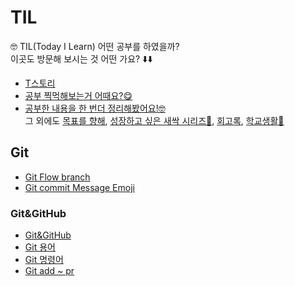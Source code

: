 # TIL
 🤓 TIL(Today I Learn) 어떤 공부를 하였을까?  
 이곳도 방문해 보시는 것 어떤 가요? ⬇️⬇️
 - [T스토리](https://hea97.tistory.com/)
 - [공부 찍먹해보는거 어때요?😋](https://hea97.tistory.com/category/TIL/%F0%9F%A4%A4%20%7C%20%EC%B0%8D%EB%A8%B9%ED%95%98%EA%B8%B0)
 - [공부한 내용을 한 번더 정리해봤어요!🤓](https://hea97.tistory.com/category/TIL)    
  그 외에도 [목표를 향해](https://hea97.tistory.com/category/%EB%AA%A9%ED%91%9C%EB%A5%BC%20%ED%96%A5%ED%95%B4%7E%21), [성장하고 싶은 새싹 시리즈🌱](https://hea97.tistory.com/category/%EC%84%B1%EC%9E%A5%ED%95%98%EA%B3%A0%20%EC%8B%B6%EC%9D%80%20%EC%83%88%EC%8B%B9%F0%9F%8C%B1), [회고록](https://hea97.tistory.com/category/%ED%9A%8C%EA%B3%A0%EB%A1%9D), [학교생활🏫](https://hea97.tistory.com/category/%F0%9F%8F%AB%ED%95%99%EA%B5%90%20%EC%83%9D%ED%99%9C)

## Git
- [Git Flow branch](https://github.com/hea97/TIL/blob/main/Git/Git%20Flow%20branch.md)  
- [Git commit Message Emoji](https://github.com/hea97/TIL/blob/main/Git/Git%20commit%20Message%20Emoji.md)  
### Git&GitHub
- [Git&GitHub](https://github.com/hea97/TIL/blob/main/Git/Git%20commit%20Message%20Emoji.md)  
- [Git 용어](https://github.com/hea97/TIL/blob/main/Git/Git%26GitHub/Git%20%EC%9A%A9%EC%96%B4.md)  
- [Git 명령어](https://github.com/hea97/TIL/blob/main/Git/Git%26GitHub/Git%20%EB%AA%85%EB%A0%B9%EC%96%B4.md)  
- [Git add ~ pr](https://github.com/hea97/TIL/blob/main/Git/Git%26GitHub/Git%20add%20~%20pr.md)  
